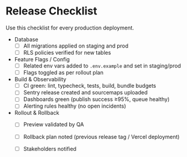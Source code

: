 # Release Checklist

Use this checklist for every production deployment.

- Database
  - [ ] All migrations applied on staging and prod
  - [ ] RLS policies verified for new tables

- Feature Flags / Config
  - [ ] Related env vars added to `.env.example` and set in staging/prod
  - [ ] Flags toggled as per rollout plan

- Build & Observability
  - [ ] CI green: lint, typecheck, tests, build, bundle budgets
  - [ ] Sentry release created and sourcemaps uploaded
  - [ ] Dashboards green (publish success ≥95%, queue healthy)
  - [ ] Alerting rules healthy (no open incidents)

- Rollout & Rollback
  - [ ] Preview validated by QA
  - [ ] Rollback plan noted (previous release tag / Vercel deployment)
  - [ ] Stakeholders notified

